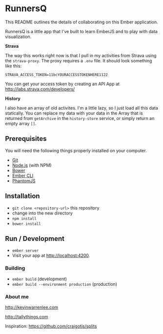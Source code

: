 # RunnersQ

This README outlines the details of collaborating on this Ember application.

RunnersQ is a little app that I've built to learn EmberJS and to play with data visualization.

**Strava**

The way this works right now is that I pull in my activities from Strava using the `strava-proxy`.  The proxy requires a `.env` file.  It should look something like this:

```
STRAVA_ACCESS_TOKEN=11bcYOURACCESSTOKENHERE1122
```
You can get your access token by creating an API App at http://labs.strava.com/developers/

**History**

I also have an array of old activites.  I'm a little lazy, so I just load all this data statically.  You can replace my data with your data in the Array that is returned from `getArchive` in the `history-store` service, or simply return an empty array `[]`.

## Prerequisites

You will need the following things properly installed on your computer.

* [Git](http://git-scm.com/)
* [Node.js](http://nodejs.org/) (with NPM)
* [Bower](http://bower.io/)
* [Ember CLI](http://www.ember-cli.com/)
* [PhantomJS](http://phantomjs.org/)

## Installation

* `git clone <repository-url>` this repository
* change into the new directory
* `npm install`
* `bower install`

## Run / Development

* `ember server`
* Visit your app at [http://localhost:4200](http://localhost:4200).


### Building

* `ember build` (development)
* `ember build --environment production` (production)

### About me

http://kevinwarrenlee.com

http://tallythings.com

Inspiration: https://github.com/craigotis/splits
